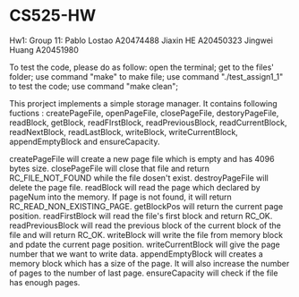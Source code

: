 # CS525-HW
Hw1:
Group 11: Pablo Lostao A20474488 Jiaxin HE A20450323 Jingwei Huang A20451980

To test the code, please do as follow: open the terminal; get to the files' folder; use command "make" to make file; use command "./test_assign1_1" to test the code; use command "make clean";

This prorject implements a simple storage manager. It contains following fuctions : createPageFile, openPageFile, closePageFile, destoryPageFile, readBlock, getBlock, readFIrstBlock, readPreviousBlock, readCurrentBlock, readNextBlock, readLastBlock, writeBlock, writeCurrentBlock, appendEmptyBlock and ensureCapacity.

createPageFile will create a new page file which is empty and has 4096 bytes size. closePageFile will close that file and return RC_FILE_NOT_FOUND while the file dosen't exist. destroyPageFile will delete the page file. readBlock will read the page which declared by pageNum into the memory. If page is not found, it will return RC_READ_NON_EXISTING_PAGE. getBlockPos will return the current page position. readFirstBlock will read the file's first block and return RC_OK. readPreviousBlock will read the previous block of the current block of the file and will return RC_OK. writeBlock will write the file from memory block and pdate the current page position. writeCurrentBlock will give the page number that we want to write data. appendEmptyBlock will creates a memory block which has a size of the page. It will also increase the number of pages to the number of last page. ensureCapacity will check if the file has enough pages.
